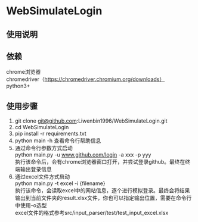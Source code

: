 # WebSimulateLogin

## 使用说明

## 依赖
chrome浏览器  
chromedriver（https://chromedriver.chromium.org/downloads）  
python3+

## 使用步骤
1. git clone git@github.com:Liwenbin1996/WebSimulateLogin.git
2. cd WebSimulateLogin  
3. pip install -r requirements.txt  
4. python main -h 查看命令行帮助信息
5. 通过命令行参数方式启动  
   python main.py -u www.github.com/login -a xxx -p yyy  
   执行该命令后，会有chrome浏览器窗口打开，并尝试登录github。最终在终端输出登录信息
6. 通过excel文件方式启动  
   python main.py -t excel -i {filename}  
   执行该命令，会读取excel中的网站信息，逐个进行模拟登录。最终会将结果输出到当前文件夹的result.xlsx文件，你也可以指定输出位置，需要在命令行中使用-o选型  
   excel文件的格式参考src/input_parser/test/test_input_excel.xlsx
